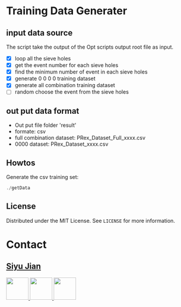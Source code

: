 # Training Data Generater

## input data source 
The script take the output of the Opt scripts output root file as input.


- [x] loop all the sieve holes 
- [x] get the event number for each sieve holes 
- [x] find the minimum number of event in each sieve holes
- [x] generate 0 0 0 0 training dataset
- [x] generate all combination training dataset
- [ ] random choose the event from the sieve holes

## out put data format

* Out put file folder 'result'
* formate: csv
* full combination dataset: PRex_Dataset_Full_xxxx.csv
* 0000 dataset: PRex_Dataset_xxxx.csv

## Howtos

Generate the csv training set:
```c++
./getData
```

<!-- LICENSE -->
## License

Distributed under the MIT License. See `LICENSE` for more information.

# Contact
## [Siyu Jian]()
<p align="left">

<a href="https://github.com/Jiansiyu">
<img src="https://github.githubassets.com/images/modules/logos_page/GitHub-Mark.png" width="60" height="60">
</a>

<a href="mailto:sj9va@virginia.edu">
<img src="https://preview.redd.it/izqwm1g21b751.png?auto=webp&s=da8f46dec79e38870efeac10d5a829e50792686b" width="60" height="60">
</a>

<a href="https://www.linkedin.com/in/jiansiyu/">
<img src="https://upload.wikimedia.org/wikipedia/commons/e/e9/Linkedin_icon.svg" width="60" height="60">
</a>

[comment]: <> (<a href="https://github.com/markdown-templates/markdown-snippets/stargazers">)

[comment]: <> (<img src="https://img.shields.io/github/stars/markdown-templates/markdown-snippets.svg" alt="Stars">)

[comment]: <> (</a>)

</p>
